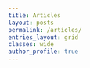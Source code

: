 ```yaml
---
title: Articles
layout: posts
permalink: /articles/
entries_layout: grid
classes: wide
author_profile: true
---
```

